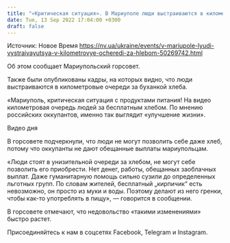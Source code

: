 ```yaml
---
title: "«Критическая ситуация». В Мариуполе люди выстраиваются в километровые очереди за хлебом — горсовет"
date: Tue, 13 Sep 2022 17:04:00 +0300
draft: false
---
```

Источник: Новое Время https://nv.ua/ukraine/events/v-mariupole-lyudi-vystraivayutsya-v-kilometrovye-ocheredi-za-hlebom-50269742.html


 Об этом сообщает Мариупольский горсовет.

Также были опубликованы кадры, на которых видно, что люди выстраиваются в километровые очереди за буханкой хлеба.

«Мариуполь, критическая ситуация с продуктами питания! На видео километровая очередь людей за бесплатным хлебом. По мнению российских оккупантов, именно так выглядит «улучшение жизни».

 Видео дня   

В горсовете подчеркнули, что люди не могут позволить себе даже хлеб, потому что оккупанты не дают обещанные выплаты мариупольцам.

«Люди стоят в унизительной очереди за хлебом, не могут себе позволить его приобрести. Нет денег, работы, обещанных заоблачных выплат. Даже гуманитарную помощь сильно сузили до определенных льготных групп. По словам жителей, бесплатный „кирпичик“ есть невозможно, он просто из муки и воды. Поэтому делают из него гренки, чтобы как-то употреблять в пищу», — говорится в сообщении.

В горсовете отмечают, что недовольство «такими изменениями» быстро растет.

Присоединяйтесь к нам в соцсетях Facebook, Telegram и Instagram.
